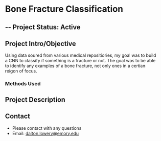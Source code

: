 # Bone Fracture Classification

## -- Project Status: Active

## Project Intro/Objective

Using data soured from various medical repositiories, my goal was to build a CNN to classify if something is a fracture or not. The goal was to be able to identify any examples of a bone fracture, not only ones in a certian reigon of focus.

### Methods Used


## Project Description


## Contact
* Please contact with any questions
* Email: dalton.lowery@emory.edu
